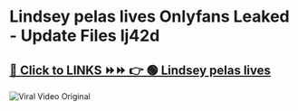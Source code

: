 
 # Lindsey pelas lives Onlyfans Leaked - Update Files lj42d

## <h2><a href="https://clipsfans.com/Lindsey_pelas_lives&ref=git">🔗 Click to LINKS ⏩⏩ 👉 🟢 Lindsey pelas lives </a></h2>

<a href="https://clipsfans.com/Lindsey_pelas_lives&ref=git" rel="nofollow" data-target="animated-image.originalLink"><img src="https://i.ibb.co.com/xMMVF88/686577567.gif" alt="Viral Video Original" style="max-width: 100%; display: inline-block;" data-target="animated-image.originalImage"></a>

